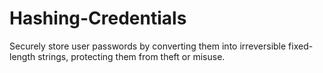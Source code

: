# Hashing-Credentials
Securely store user passwords by converting them into irreversible fixed-length strings, protecting them from theft or misuse.
